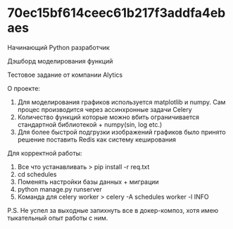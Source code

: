 # 70ec15bf614ceec61b217f3addfa4ebaes
Начинающий Python разработчик

Дэшборд моделирования функций

Тестовое задание от компании Alytics


О проекте:

  1. Для моделирования графиков используется matplotlib и numpy. Сам процес производится через ассинхронные задачи Celery
  2. Количество функций которые можно вбить ограничивается стандартной библиотекой + numpy(sin, log etc.)
  3. Для более быстрой подгрузки изображений графиков было принято решение поставить Redis как систему кеширования
  

Для корректной работы:

 
  1. Все что устанавливать > pip install -r req.txt
  2. cd schedules
  3. Поменять настройки базы данных + миграции
  4. python manage.py runserver
  5. Команда для celery worker > celery -A schedules worker -l INFO


P.S. Не успел за выходные запихнуть все в докер-композ, хотя имею тыкательный опыт работы с ним.

